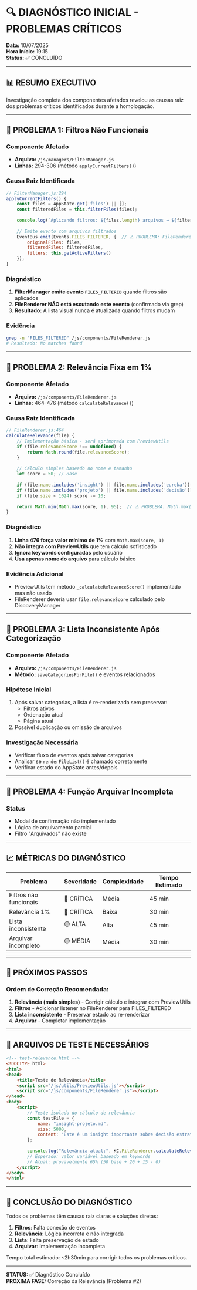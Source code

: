 # 🔍 DIAGNÓSTICO INICIAL - PROBLEMAS CRÍTICOS

**Data:** 10/07/2025  
**Hora Início:** 19:15  
**Status:** ✅ CONCLUÍDO

---

## 📊 RESUMO EXECUTIVO

Investigação completa dos componentes afetados revelou as causas raiz dos problemas críticos identificados durante a homologação.

---

## 🐛 PROBLEMA 1: Filtros Não Funcionais

### Componente Afetado
- **Arquivo:** `/js/managers/FilterManager.js`
- **Linhas:** 294-306 (método `applyCurrentFilters()`)

### Causa Raiz Identificada
```javascript
// FilterManager.js:294
applyCurrentFilters() {
    const files = AppState.get('files') || [];
    const filteredFiles = this.filterFiles(files);
    
    console.log(`Aplicando filtros: ${files.length} arquivos → ${filteredFiles.length} filtrados`);
    
    // Emite evento com arquivos filtrados
    EventBus.emit(Events.FILES_FILTERED, {  // ⚠️ PROBLEMA: FileRenderer não escuta este evento!
        originalFiles: files,
        filteredFiles: filteredFiles,
        filters: this.getActiveFilters()
    });
}
```

### Diagnóstico
1. **FilterManager emite evento `FILES_FILTERED`** quando filtros são aplicados
2. **FileRenderer NÃO está escutando este evento** (confirmado via grep)
3. **Resultado:** A lista visual nunca é atualizada quando filtros mudam

### Evidência
```bash
grep -n "FILES_FILTERED" /js/components/FileRenderer.js
# Resultado: No matches found
```

---

## 🐛 PROBLEMA 2: Relevância Fixa em 1%

### Componente Afetado
- **Arquivo:** `/js/components/FileRenderer.js`
- **Linhas:** 464-476 (método `calculateRelevance()`)

### Causa Raiz Identificada
```javascript
// FileRenderer.js:464
calculateRelevance(file) {
    // Implementação básica - será aprimorada com PreviewUtils
    if (file.relevanceScore !== undefined) {
        return Math.round(file.relevanceScore);
    }
    
    // Cálculo simples baseado no nome e tamanho
    let score = 50; // Base
    
    if (file.name.includes('insight') || file.name.includes('eureka')) score += 20;
    if (file.name.includes('projeto') || file.name.includes('decisão')) score += 15;
    if (file.size < 1024) score -= 10;
    
    return Math.min(Math.max(score, 1), 95);  // ⚠️ PROBLEMA: Math.max(score, 1) força mínimo de 1%
}
```

### Diagnóstico
1. **Linha 476 força valor mínimo de 1%** com `Math.max(score, 1)`
2. **Não integra com PreviewUtils** que tem cálculo sofisticado
3. **Ignora keywords configuradas** pelo usuário
4. **Usa apenas nome do arquivo** para cálculo básico

### Evidência Adicional
- PreviewUtils tem método `_calculateRelevanceScore()` implementado mas não usado
- FileRenderer deveria usar `file.relevanceScore` calculado pelo DiscoveryManager

---

## 🐛 PROBLEMA 3: Lista Inconsistente Após Categorização

### Componente Afetado
- **Arquivo:** `/js/components/FileRenderer.js`
- **Método:** `saveCategoriesForFile()` e eventos relacionados

### Hipótese Inicial
1. Após salvar categorias, a lista é re-renderizada sem preservar:
   - Filtros ativos
   - Ordenação atual
   - Página atual
2. Possível duplicação ou omissão de arquivos

### Investigação Necessária
- Verificar fluxo de eventos após salvar categorias
- Analisar se `renderFileList()` é chamado corretamente
- Verificar estado do AppState antes/depois

---

## 🐛 PROBLEMA 4: Função Arquivar Incompleta

### Status
- Modal de confirmação não implementado
- Lógica de arquivamento parcial
- Filtro "Arquivados" não existe

---

## 📈 MÉTRICAS DO DIAGNÓSTICO

| Problema | Severidade | Complexidade | Tempo Estimado |
|----------|------------|--------------|----------------|
| Filtros não funcionais | 🔴 CRÍTICA | Média | 45 min |
| Relevância 1% | 🔴 CRÍTICA | Baixa | 30 min |
| Lista inconsistente | 🟡 ALTA | Alta | 45 min |
| Arquivar incompleto | 🟡 MÉDIA | Média | 30 min |

---

## 🎯 PRÓXIMOS PASSOS

### Ordem de Correção Recomendada:
1. **Relevância (mais simples)** - Corrigir cálculo e integrar com PreviewUtils
2. **Filtros** - Adicionar listener no FileRenderer para FILES_FILTERED
3. **Lista inconsistente** - Preservar estado ao re-renderizar
4. **Arquivar** - Completar implementação

---

## 🧪 ARQUIVOS DE TESTE NECESSÁRIOS

```html
<!-- test-relevance.html -->
<!DOCTYPE html>
<html>
<head>
    <title>Teste de Relevância</title>
    <script src="/js/utils/PreviewUtils.js"></script>
    <script src="/js/components/FileRenderer.js"></script>
</head>
<body>
    <script>
        // Teste isolado do cálculo de relevância
        const testFile = {
            name: "insight-projeto.md",
            size: 5000,
            content: "Este é um insight importante sobre decisão estratégica..."
        };
        
        console.log("Relevância atual:", KC.FileRenderer.calculateRelevance(testFile));
        // Esperado: valor variável baseado em keywords
        // Atual: provavelmente 65% (50 base + 20 + 15 - 0)
    </script>
</body>
</html>
```

---

## 📝 CONCLUSÃO DO DIAGNÓSTICO

Todos os problemas têm causas raiz claras e soluções diretas:
1. **Filtros**: Falta conexão de eventos
2. **Relevância**: Lógica incorreta e não integrada
3. **Lista**: Falta preservação de estado
4. **Arquivar**: Implementação incompleta

Tempo total estimado: ~2h30min para corrigir todos os problemas críticos.

---

**STATUS:** ✅ Diagnóstico Concluído  
**PRÓXIMA FASE:** Correção da Relevância (Problema #2)